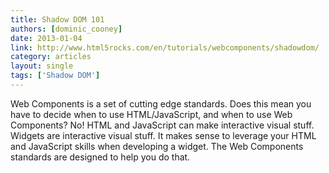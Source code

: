 ```yaml
---
title: Shadow DOM 101
authors: [dominic_cooney]
date: 2013-01-04
link: http://www.html5rocks.com/en/tutorials/webcomponents/shadowdom/
category: articles
layout: single
tags: ['Shadow DOM']
---
```


Web Components is a set of cutting edge standards. Does this mean you have to
decide when to use HTML/JavaScript, and when to use Web Components? No! HTML and
JavaScript can make interactive visual stuff. Widgets are interactive visual
stuff. It makes sense to leverage your HTML and JavaScript skills when
developing a widget. The Web Components standards are designed to help you do
that.

<!-- Excerpt -->
